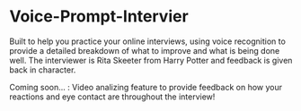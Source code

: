 # Voice-Prompt-Intervier
Built to help you practice your online interviews, using voice recognition to 
provide a detailed breakdown of what to improve and what is being done well.
The interviewer is Rita Skeeter from Harry Potter and feedback is given back in 
character. 

Coming soon... : Video analizing feature to provide feedback on how your reactions
and eye contact are throughout the interview!
